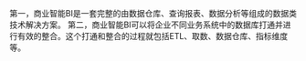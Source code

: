 第一，商业智能BI是一套完整的由数据仓库、查询报表、数据分析等组成的数据类技术解决方案。
第二，商业智能BI可以将企业不同业务系统中的数据库打通并进行有效的整合。这个打通和整合的过程就包括ETL、取数、数据仓库、指标维度等。